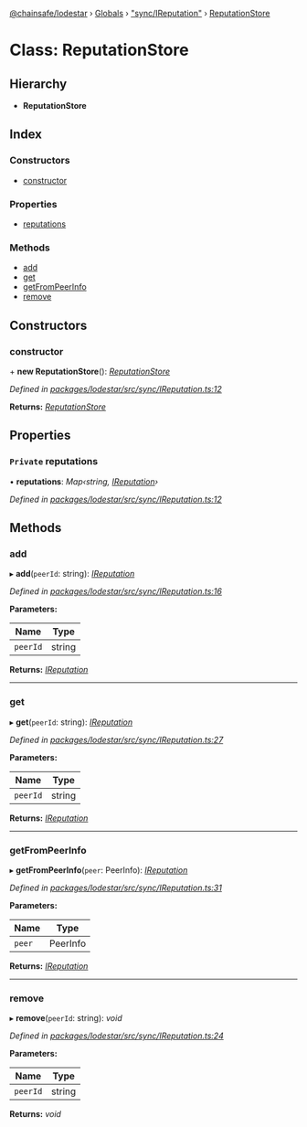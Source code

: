 [@chainsafe/lodestar](../README.md) › [Globals](../globals.md) › ["sync/IReputation"](../modules/_sync_ireputation_.md) › [ReputationStore](_sync_ireputation_.reputationstore.md)

# Class: ReputationStore

## Hierarchy

* **ReputationStore**

## Index

### Constructors

* [constructor](_sync_ireputation_.reputationstore.md#constructor)

### Properties

* [reputations](_sync_ireputation_.reputationstore.md#private-reputations)

### Methods

* [add](_sync_ireputation_.reputationstore.md#add)
* [get](_sync_ireputation_.reputationstore.md#get)
* [getFromPeerInfo](_sync_ireputation_.reputationstore.md#getfrompeerinfo)
* [remove](_sync_ireputation_.reputationstore.md#remove)

## Constructors

###  constructor

\+ **new ReputationStore**(): *[ReputationStore](_sync_ireputation_.reputationstore.md)*

*Defined in [packages/lodestar/src/sync/IReputation.ts:12](https://github.com/ChainSafe/lodestar/blob/2fb982b/packages/lodestar/src/sync/IReputation.ts#L12)*

**Returns:** *[ReputationStore](_sync_ireputation_.reputationstore.md)*

## Properties

### `Private` reputations

• **reputations**: *Map‹string, [IReputation](../interfaces/_sync_ireputation_.ireputation.md)›*

*Defined in [packages/lodestar/src/sync/IReputation.ts:12](https://github.com/ChainSafe/lodestar/blob/2fb982b/packages/lodestar/src/sync/IReputation.ts#L12)*

## Methods

###  add

▸ **add**(`peerId`: string): *[IReputation](../interfaces/_sync_ireputation_.ireputation.md)*

*Defined in [packages/lodestar/src/sync/IReputation.ts:16](https://github.com/ChainSafe/lodestar/blob/2fb982b/packages/lodestar/src/sync/IReputation.ts#L16)*

**Parameters:**

Name | Type |
------ | ------ |
`peerId` | string |

**Returns:** *[IReputation](../interfaces/_sync_ireputation_.ireputation.md)*

___

###  get

▸ **get**(`peerId`: string): *[IReputation](../interfaces/_sync_ireputation_.ireputation.md)*

*Defined in [packages/lodestar/src/sync/IReputation.ts:27](https://github.com/ChainSafe/lodestar/blob/2fb982b/packages/lodestar/src/sync/IReputation.ts#L27)*

**Parameters:**

Name | Type |
------ | ------ |
`peerId` | string |

**Returns:** *[IReputation](../interfaces/_sync_ireputation_.ireputation.md)*

___

###  getFromPeerInfo

▸ **getFromPeerInfo**(`peer`: PeerInfo): *[IReputation](../interfaces/_sync_ireputation_.ireputation.md)*

*Defined in [packages/lodestar/src/sync/IReputation.ts:31](https://github.com/ChainSafe/lodestar/blob/2fb982b/packages/lodestar/src/sync/IReputation.ts#L31)*

**Parameters:**

Name | Type |
------ | ------ |
`peer` | PeerInfo |

**Returns:** *[IReputation](../interfaces/_sync_ireputation_.ireputation.md)*

___

###  remove

▸ **remove**(`peerId`: string): *void*

*Defined in [packages/lodestar/src/sync/IReputation.ts:24](https://github.com/ChainSafe/lodestar/blob/2fb982b/packages/lodestar/src/sync/IReputation.ts#L24)*

**Parameters:**

Name | Type |
------ | ------ |
`peerId` | string |

**Returns:** *void*
